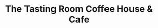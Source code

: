 ---
title: "The Tasting Room Coffee House & Cafe"
url: /exeter/the-tasting-room-coffee-house-and-cafe/
shop: coffee
---